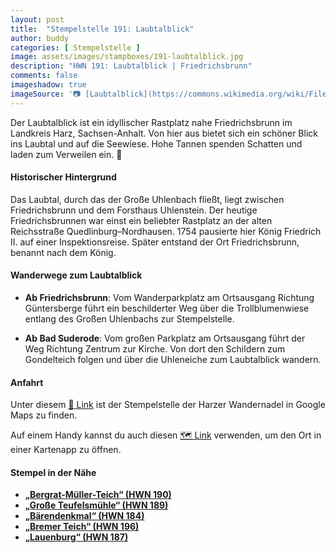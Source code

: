 ```yaml
---
layout: post
title:  "Stempelstelle 191: Laubtalblick"
author: buddy
categories: [ Stempelstelle ]
image: assets/images/stampboxes/191-laubtalblick.jpg
description: "HWN 191: Laubtalblick | Friedrichsbrunn"
comments: false
imageshadow: true
imageSource: '📷 [Laubtalblick](https://commons.wikimedia.org/wiki/File:Laubtalblick.jpg) von <a href="//commons.wikimedia.org/wiki/User:B.Thomas95" title="User:B.Thomas95">Thomas Binder</a> unter Lizenz [CC BY-SA 4.0](https://creativecommons.org/licenses/by-sa/4.0)'
---
```


Der Laubtalblick ist ein idyllischer Rastplatz nahe Friedrichsbrunn im Landkreis Harz, Sachsen-Anhalt. Von hier aus bietet sich ein schöner Blick ins Laubtal und auf die Seewiese. Hohe Tannen spenden Schatten und laden zum Verweilen ein. 🌲

#### Historischer Hintergrund

Das Laubtal, durch das der Große Uhlenbach fließt, liegt zwischen Friedrichsbrunn und dem Forsthaus Uhlenstein. Der heutige Friedrichsbrunnen war einst ein beliebter Rastplatz an der alten Reichsstraße Quedlinburg–Nordhausen. 1754 pausierte hier König Friedrich II. auf einer Inspektionsreise. Später entstand der Ort Friedrichsbrunn, benannt nach dem König. 

#### Wanderwege zum Laubtalblick

- **Ab Friedrichsbrunn**: Vom Wanderparkplatz am Ortsausgang Richtung Güntersberge führt ein beschilderter Weg über die Trollblumenwiese entlang des Großen Uhlenbachs zur Stempelstelle. 

- **Ab Bad Suderode**: Vom großen Parkplatz am Ortsausgang führt der Weg Richtung Zentrum zur Kirche. Von dort den Schildern zum Gondelteich folgen und über die Uhleneiche zum Laubtalblick wandern. 

#### Anfahrt

Unter diesem [📍 Link](https://www.google.com/maps/dir/?api=1&origin=&destination=51.67238%2C%2011.03650) ist der Stempelstelle der Harzer Wandernadel in Google Maps zu finden.

<div class="android-only">
  Auf einem Handy kannst du auch diesen 
  <a href="geo:51.67238,11.03650">🗺️ Link</a> 
  verwenden, um den Ort in einer Kartenapp zu öffnen.
  <p></p>
</div>

#### Stempel in der Nähe

- [**„Bergrat-Müller-Teich“ (HWN 190)**](/stempelstelle-190-bergrat-mueller-teich)
- [**„Große Teufelsmühle“ (HWN 189)**](/stempelstelle-189-grosse-teufelsmuehle)
- [**„Bärendenkmal“ (HWN 184)**](/stempelstelle-184-baerendenkmal)
- [**„Bremer Teich“ (HWN 196)**](/stempelstelle-196-bremer-teich)
- [**„Lauenburg“ (HWN 187)**](/stempelstelle-187-lauenburg)
